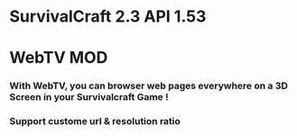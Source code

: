 # SurvivalCraft 2.3 API 1.53

# WebTV MOD

### With WebTV, you can browser web pages everywhere on a 3D Screen in your Survivalcraft Game !

### Support custome url & resolution ratio
